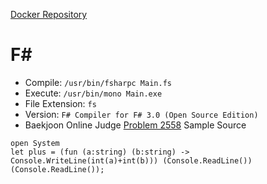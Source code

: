 [Docker Repository](https://registry.hub.docker.com/u/baekjoon/onlinejudge-fsharp)

# F#

* Compile: `/usr/bin/fsharpc Main.fs`
* Execute: `/usr/bin/mono Main.exe`
* File Extension: `fs`
* Version: `F# Compiler for F# 3.0 (Open Source Edition)`
* Baekjoon Online Judge [Problem 2558](https://www.acmicpc.net/problem/2558) Sample Source
````
open System
let plus = (fun (a:string) (b:string) -> Console.WriteLine(int(a)+int(b))) (Console.ReadLine()) (Console.ReadLine());
````


